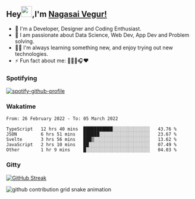 ## Hey<img src="https://github.com/TheDudeThatCode/TheDudeThatCode/blob/master/Assets/Hi.gif" width="29px">,I'm [Nagasai Vegur!](https://nsvegur.github.io/Blog)

- 🔭 I'm a Developer, Designer and Coding Enthusiast.
- 🎲 I am passionate about Data Science, Web Dev, App Dev and Problem solving. 
- 👨‍💻 I'm always learning something new, and enjoy trying out new technologies.
- ⚡ Fun fact about me: 👨🏻‍💻🎧♥️

### Spotifying

[![spotify-github-profile](https://spotify-github-profile.vercel.app/api/view?uid=awb202e2k5avst93l65zp104s&cover_image=true&theme=novatorem&bar_color=56a5fe&bar_color_cover=false)](https://spotify-github-profile.vercel.app/api/view?uid=awb202e2k5avst93l65zp104s&redirect=true)

### Wakatime

<!--START_SECTION:waka-->

```text
From: 26 February 2022 - To: 05 March 2022

TypeScript   12 hrs 40 mins  ███████████░░░░░░░░░░░░░░   43.76 %
JSON         6 hrs 51 mins   ██████░░░░░░░░░░░░░░░░░░░   23.67 %
Svelte       3 hrs 56 mins   ███▒░░░░░░░░░░░░░░░░░░░░░   13.62 %
JavaScript   2 hrs 10 mins   ██░░░░░░░░░░░░░░░░░░░░░░░   07.49 %
Other        1 hr 9 mins     █░░░░░░░░░░░░░░░░░░░░░░░░   04.03 %
```

<!--END_SECTION:waka-->

### Gitty

[![GitHub Streak](https://github-readme-streak-stats.herokuapp.com?user=NSVEGUR&theme=dark&hide_border=true&date_format=M%20j%5B%2C%20Y%5D&ring=57A6FF&fire=57A6FF&currStreakLabel=57A6FF&background=0F1017)](https://git.io/streak-stats)

![github contribution grid snake animation](https://raw.githubusercontent.com/NSVEGUR/NSVEGUR/output/github-contribution-grid-snake.svg)

